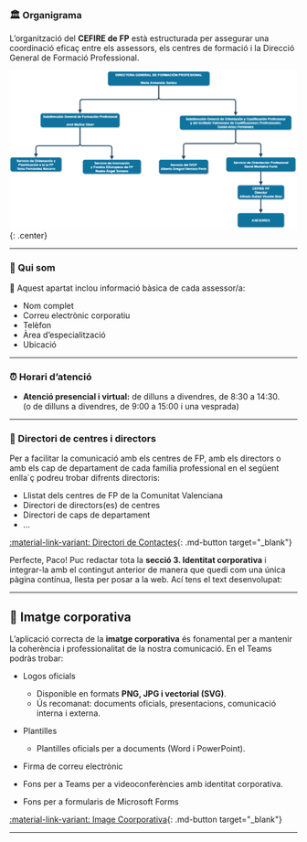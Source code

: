 
### 🏛 Organigrama

L’organització del **CEFIRE de FP** està estructurada per assegurar una coordinació eficaç entre els assessors, els centres de formació i la Direcció General de Formació Professional.

![Organigrama](images/organigrama.png){: .center}


---

### 👥 Qui som

📌 Aquest apartat inclou informació bàsica de cada assessor/a:

* Nom complet
* Correu electrònic corporatiu
* Telèfon
* Àrea d’especialització
* Ubicació


---

### ⏰ Horari d’atenció

* **Atenció presencial i virtual:** de dilluns a divendres, de 8:30 a 14:30.  
(o de dilluns a divendres, de 9:00 a 15:00 i una vesprada)


---

### 🏫 Directori de centres i directors

Per a facilitar la comunicació amb els centres de FP, amb els directors o amb els cap de departament de cada familia professional en el següent enlla´ç podreu trobar difrents directoris:

* Llistat dels centres de FP de la Comunitat Valenciana
* Directori de directors(es) de centres
* Directori de caps de departament
* ...


[:material-link-variant: Directori de Contactes](https://gvaedu.sharepoint.com/:f:/r/sites/Section_46402871-C/Documentos%20compartidos/CEFIRE%20FP%2025-26/DIRECTORIO%20DE%20CONTACTOS?csf=1&web=1&e=ZOeJyg){: .md-button target="_blank"}



Perfecte, Paco! Puc redactar tota la **secció 3. Identitat corporativa** i integrar-la amb el contingut anterior de manera que quedi com una única pàgina contínua, llesta per posar a la web. Ací tens el text desenvolupat:

---

## 🎨 Imatge corporativa

L’aplicació correcta de la **imatge corporativa** és fonamental per a mantenir la coherència i professionalitat de la nostra comunicació. En el Teams podràs trobar:

* Logos oficials
    - Disponible en formats **PNG, JPG i vectorial (SVG)**.
    - Ús recomanat: documents oficials, presentacions, comunicació interna i externa.

* Plantilles
    - Plantilles oficials per a documents (Word i PowerPoint).

* Firma de correu electrònic

* Fons per a Teams per a videoconferències amb identitat corporativa.

* Fons per a formularis de Microsoft Forms


[:material-link-variant: Image Coorporativa](https://gvaedu.sharepoint.com/:f:/r/sites/Section_46402871-C/Documentos%20compartidos/CEFIRE%20FP%2025-26/DIRECTORIO%20DE%20CONTACTOS?csf=1&web=1&e=ZOeJyg){: .md-button target="_blank"}


---